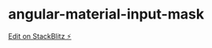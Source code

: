 # angular-material-input-mask

[Edit on StackBlitz ⚡️](https://stackblitz.com/edit/angular-material-input-mask)